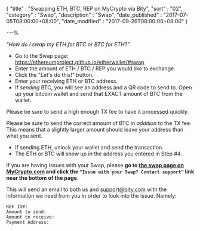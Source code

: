 {
"title" : "Swapping ETH, BTC, REP on MyCrypto via Bity",
"sort" : "02",
"category" : "Swap",
"description" : "Swap",
"date_published" : "2017-07-05T08:00:00+08:00",
"date_modified" : "2017-09-26T08:00:00+08:00"
}

---%

_"How do I swap my ETH for BTC or BTC for ETH?"_

* Go to the Swap page: <a href="https://ethereumproject.github.io/etherwallet/#swap" data-cke-saved-href="https://ethereumproject.github.io/etherwallet/#swap">https://ethereumproject.github.io/etherwallet/#swap</a>
* Enter the amount of ETH / BTC / REP you would like to exchange.
* Click the "Let's do this!" button.
* Enter your receiving ETH or BTC address.
* If _sending_ BTC, you will see an address and a QR code to send to. Open up your bitcoin wallet and send that EXACT amount of BTC from the wallet.

Please be sure to send a high enough TX fee to have it processed quickly.

Please be sure to send the correct amount of BTC in _addition_ to the TX fee. This means that a slightly larger amount should leave your address than what you sent.

* If sending ETH, unlock your wallet and send the transaction.
* The ETH or BTC will show up in the address you entered in Step #4.

If you are having issues with your Swap, please **go to [the swap page on MyCrypto.com](https://ethereumproject.github.io/etherwallet/#swap) and click the `"Issue with your Swap? Contact support"` link near the bottom of the page**.

This will send an email to both us and support@bity.com with the information we need from you in order to look into the issue. Namely:

```
REF ID#:
Amount to send:
Amount to receive:
Payment Address:
```
